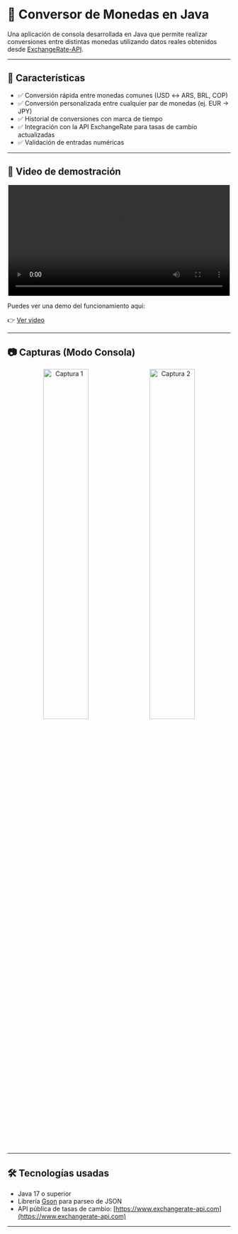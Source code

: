 # 💱 Conversor de Monedas en Java

Una aplicación de consola desarrollada en Java que permite realizar conversiones entre distintas monedas utilizando datos reales obtenidos desde [ExchangeRate-API](https://www.exchangerate-api.com/).

---

## 🚀 Características

- ✅ Conversión rápida entre monedas comunes (USD ↔ ARS, BRL, COP)
- ✅ Conversión personalizada entre cualquier par de monedas (ej. EUR → JPY)
- ✅ Historial de conversiones con marca de tiempo
- ✅ Integración con la API ExchangeRate para tasas de cambio actualizadas
- ✅ Validación de entradas numéricas

---
## 🎥 Video de demostración
<p align="center">
  <video src="[https://github.com/tu-usuario/tu-repo/assets/tu-id/tuimagen](https://github.com/user-attachments/assets/79f592a7-90f6-4444-8142-458d1379cfc0" width="500"/>
</p>
Puedes ver una demo del funcionamiento aquí:

👉 [Ver video](./demo/demo.mp4)


---
## 📷 Capturas (Modo Consola)

<p align="center">
  <img src="https://github.com/user-attachments/assets/41ad8b35-6570-4958-a3b2-60313bf8d32a" alt="Captura 1" width="45%" style="margin-right: 10px;"/>
  <img src="https://github.com/user-attachments/assets/cec71c86-3a35-497f-af44-98b181184f26" alt="Captura 2" width="45%"/>
</p>

---

## 🛠️ Tecnologías usadas

- Java 17 o superior
- Librería [Gson](https://github.com/google/gson) para parseo de JSON
- API pública de tasas de cambio: [https://www.exchangerate-api.com](https://www.exchangerate-api.com)

---
